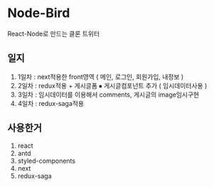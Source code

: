 # Node-Bird
React-Node로 만드는 클론 트위터		

## 일지
1. 1일차 : next적용한 front영역 ( 메인, 로그인, 회원가입, 내정보 )    
2. 2일차 : redux적용 + 게시글폼 ⦁ 게시글컴포넌트 추가 ( 임시데이터사용 )    
3. 3일차 : 임시데이터를 이용해서 comments, 게시글의 image임시구현   
4. 4일차 : redux-saga적용

## 사용한거
1. react		
2. antd		
3. styled-components		
4. next		
5. redux-saga